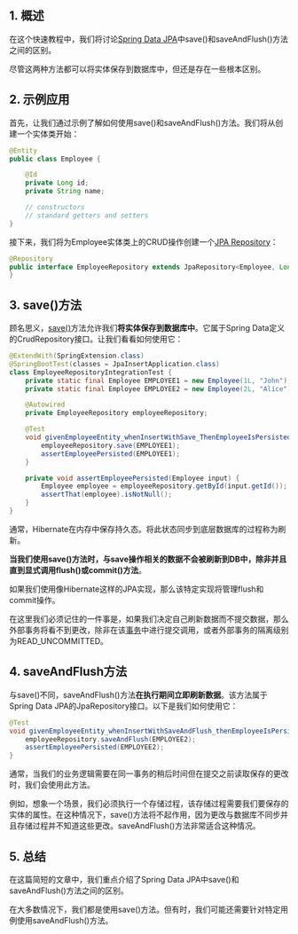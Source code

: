 ## 1. 概述

在这个快速教程中，我们将讨论[Spring Data JPA](https://www.baeldung.com/the-persistence-layer-with-spring-data-jpa)中save()和saveAndFlush()方法之间的区别。

尽管这两种方法都可以将实体保存到数据库中，但还是存在一些根本区别。

## 2. 示例应用

首先，让我们通过示例了解如何使用save()和saveAndFlush()方法。我们将从创建一个实体类开始：

```java
@Entity
public class Employee {

    @Id
    private Long id;
    private String name;

    // constructors
    // standard getters and setters
}
```

接下来，我们将为Employee实体类上的CRUD操作创建一个[JPA Repository](https://www.baeldung.com/spring-data-repositories)：

```java
@Repository
public interface EmployeeRepository extends JpaRepository<Employee, Long> {
}
```

## 3. save()方法

顾名思义，[save()](https://www.baeldung.com/spring-data-crud-repository-save)方法允许我们**将实体保存到数据库中**。它属于Spring Data定义的CrudRepository接口。让我们看看如何使用它：

```java
@ExtendWith(SpringExtension.class)
@SpringBootTest(classes = JpaInsertApplication.class)
class EmployeeRepositoryIntegrationTest {
    private static final Employee EMPLOYEE1 = new Employee(1L, "John");
    private static final Employee EMPLOYEE2 = new Employee(2L, "Alice");

    @Autowired
    private EmployeeRepository employeeRepository;

    @Test
    void givenEmployeeEntity_whenInsertWithSave_ThenEmployeeIsPersisted() {
        employeeRepository.save(EMPLOYEE1);
        assertEmployeePersisted(EMPLOYEE1);
    }

    private void assertEmployeePersisted(Employee input) {
        Employee employee = employeeRepository.getById(input.getId());
        assertThat(employee).isNotNull();
    }
}
```

通常，Hibernate在内存中保存持久态。将此状态同步到底层数据库的过程称为刷新。

**当我们使用save()方法时，与save操作相关的数据不会被刷新到DB中，除非并且直到显式调用flush()或commit()方法**。

如果我们使用像Hibernate这样的JPA实现，那么该特定实现将管理flush和commit操作。

在这里我们必须记住的一件事是，如果我们决定自己刷新数据而不提交数据，那么外部事务将看不到更改，除非在该[事务](https://www.baeldung.com/transaction-configuration-with-jpa-and-spring)中进行提交调用，或者外部事务的隔离级别为READ_UNCOMMITTED。

## 4. saveAndFlush方法

与save()不同，saveAndFlush()方法**在执行期间立即刷新数据**。该方法属于Spring Data JPA的JpaRepository接口。以下是我们如何使用它：

```java
@Test
void givenEmployeeEntity_whenInsertWithSaveAndFlush_thenEmployeeIsPersisted() {
    employeeRepository.saveAndFlush(EMPLOYEE2);
    assertEmployeePersisted(EMPLOYEE2);
}
```

通常，当我们的业务逻辑需要在同一事务的稍后时间但在提交之前读取保存的更改时，我们会使用此方法。

例如，想象一个场景，我们必须执行一个存储过程，该存储过程需要我们要保存的实体的属性。在这种情况下，save()方法将不起作用，因为更改与数据库不同步并且存储过程并不知道这些更改。saveAndFlush()方法非常适合这种情况。

## 5. 总结

在这篇简短的文章中，我们重点介绍了Spring Data JPA中save()和saveAndFlush()方法之间的区别。

在大多数情况下，我们都是使用save()方法。但有时，我们可能还需要针对特定用例使用saveAndFlush()方法。